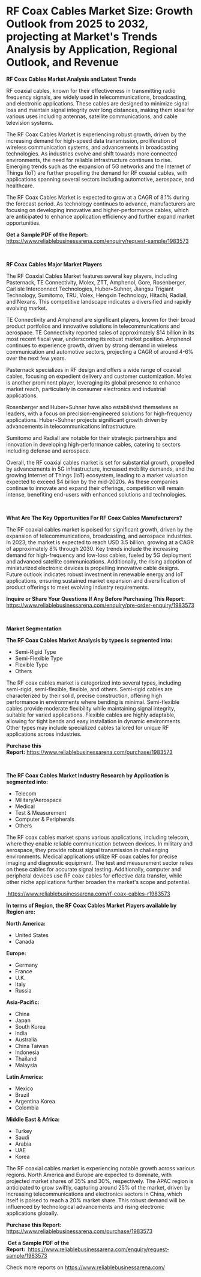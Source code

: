 <p><h1>RF Coax Cables Market Size: Growth Outlook from 2025 to 2032, projecting at Market's Trends Analysis by Application, Regional Outlook, and Revenue</h1></p><p><strong>RF Coax Cables Market Analysis and Latest Trends</strong></p>
<p><p>RF coaxial cables, known for their effectiveness in transmitting radio frequency signals, are widely used in telecommunications, broadcasting, and electronic applications. These cables are designed to minimize signal loss and maintain signal integrity over long distances, making them ideal for various uses including antennas, satellite communications, and cable television systems.</p><p>The RF Coax Cables Market is experiencing robust growth, driven by the increasing demand for high-speed data transmission, proliferation of wireless communication systems, and advancements in broadcasting technologies. As industries evolve and shift towards more connected environments, the need for reliable infrastructure continues to rise. Emerging trends such as the expansion of 5G networks and the Internet of Things (IoT) are further propelling the demand for RF coaxial cables, with applications spanning several sectors including automotive, aerospace, and healthcare.</p><p>The RF Coax Cables Market is expected to grow at a CAGR of 8.1% during the forecast period. As technology continues to advance, manufacturers are focusing on developing innovative and higher-performance cables, which are anticipated to enhance application efficiency and further expand market opportunities.</p></p>
<p><strong>Get a Sample PDF of the Report:&nbsp;</strong> <a href="https://www.reliablebusinessarena.com/enquiry/request-sample/1983573?utm_campaign=2288&utm_medium=2&utm_source=Github&utm_content=ia&utm_term=11022025&utm_id=rf-coax-cables">https://www.reliablebusinessarena.com/enquiry/request-sample/1983573</a></p>
<p>&nbsp;</p>
<p><strong>RF Coax Cables Major Market Players</strong></p>
<p><p>The RF Coaxial Cables Market features several key players, including Pasternack, TE Connectivity, Molex, ZTT, Amphenol, Gore, Rosenberger, Carlisle Interconnect Technologies, Huber+Suhner, Jiangsu Trigiant Technology, Sumitomo, TRU, Volex, Hengxin Technology, Hitachi, Radiall, and Nexans. This competitive landscape indicates a diversified and rapidly evolving market.</p><p>TE Connectivity and Amphenol are significant players, known for their broad product portfolios and innovative solutions in telecommunications and aerospace. TE Connectivity reported sales of approximately $14 billion in its most recent fiscal year, underscoring its robust market position. Amphenol continues to experience growth, driven by strong demand in wireless communication and automotive sectors, projecting a CAGR of around 4-6% over the next few years.</p><p>Pasternack specializes in RF design and offers a wide range of coaxial cables, focusing on expedient delivery and customer customization. Molex is another prominent player, leveraging its global presence to enhance market reach, particularly in consumer electronics and industrial applications.</p><p>Rosenberger and Huber+Suhner have also established themselves as leaders, with a focus on precision-engineered solutions for high-frequency applications. Huber+Suhner projects significant growth driven by advancements in telecommunications infrastructure.</p><p>Sumitomo and Radiall are notable for their strategic partnerships and innovation in developing high-performance cables, catering to sectors including defense and aerospace.</p><p>Overall, the RF coaxial cables market is set for substantial growth, propelled by advancements in 5G infrastructure, increased mobility demands, and the growing Internet of Things (IoT) ecosystem, leading to a market valuation expected to exceed $4 billion by the mid-2020s. As these companies continue to innovate and expand their offerings, competition will remain intense, benefiting end-users with enhanced solutions and technologies.</p></p>
<p>&nbsp;</p>
<p><strong>What Are The Key Opportunities For RF Coax Cables Manufacturers?</strong></p>
<p><p>The RF coaxial cables market is poised for significant growth, driven by the expansion of telecommunications, broadcasting, and aerospace industries. In 2023, the market is expected to reach USD 3.5 billion, growing at a CAGR of approximately 8% through 2030. Key trends include the increasing demand for high-frequency and low-loss cables, fueled by 5G deployment and advanced satellite communications. Additionally, the rising adoption of miniaturized electronic devices is propelling innovative cable designs. Future outlook indicates robust investment in renewable energy and IoT applications, ensuring sustained market expansion and diversification of product offerings to meet evolving industry requirements.</p></p>
<p><strong>Inquire or Share Your Questions If Any Before Purchasing This Report:</strong> <a href="https://www.reliablebusinessarena.com/enquiry/pre-order-enquiry/1983573?utm_campaign=2288&utm_medium=2&utm_source=Github&utm_content=ia&utm_term=11022025&utm_id=rf-coax-cables">https://www.reliablebusinessarena.com/enquiry/pre-order-enquiry/1983573</a></p>
<p>&nbsp;</p>
<p><strong>Market Segmentation</strong></p>
<p><strong>The RF Coax Cables Market Analysis by types is segmented into:</strong></p>
<p><ul><li>Semi-Rigid Type</li><li>Semi-Flexible Type</li><li>Flexible Type</li><li>Others</li></ul></p>
<p><p>The RF coax cables market is categorized into several types, including semi-rigid, semi-flexible, flexible, and others. Semi-rigid cables are characterized by their solid, precise construction, offering high performance in environments where bending is minimal. Semi-flexible cables provide moderate flexibility while maintaining signal integrity, suitable for varied applications. Flexible cables are highly adaptable, allowing for tight bends and easy installation in dynamic environments. Other types may include specialized cables tailored for unique RF applications across industries.</p></p>
<p><strong>Purchase this Report:&nbsp;</strong><a href="https://www.reliablebusinessarena.com/purchase/1983573?utm_campaign=2288&utm_medium=2&utm_source=Github&utm_content=ia&utm_term=11022025&utm_id=rf-coax-cables">https://www.reliablebusinessarena.com/purchase/1983573</a></p>
<p>&nbsp;</p>
<p><strong>The RF Coax Cables Market Industry Research by Application is segmented into:</strong></p>
<p><ul><li>Telecom</li><li>Military/Aerospace</li><li>Medical</li><li>Test & Measurement</li><li>Computer & Peripherals</li><li>Others</li></ul></p>
<p><p>The RF coax cables market spans various applications, including telecom, where they enable reliable communication between devices. In military and aerospace, they provide robust signal transmission in challenging environments. Medical applications utilize RF coax cables for precise imaging and diagnostic equipment. The test and measurement sector relies on these cables for accurate signal testing. Additionally, computer and peripheral devices use RF coax cables for effective data transfer, while other niche applications further broaden the market's scope and potential.</p></p>
<p><a href="https://www.reliablebusinessarena.com/rf-coax-cables-r1983573?utm_campaign=2288&utm_medium=2&utm_source=Github&utm_content=ia&utm_term=11022025&utm_id=rf-coax-cables">&nbsp;https://www.reliablebusinessarena.com/rf-coax-cables-r1983573</a></p>
<p><strong>In terms of Region, the RF Coax Cables Market Players available by Region are:</strong></p>
<p>
    <p> <strong> North America: </strong>
        <ul>
            <li>United States</li>
            <li>Canada</li>
        </ul>
        </p> 
    <p> <strong> Europe: </strong>
        <ul>
            <li>Germany</li>
            <li>France</li>
            <li>U.K.</li>
            <li>Italy</li>
            <li>Russia</li>
        </ul>
        </p> 
    <p> <strong> Asia-Pacific: </strong>
        <ul>
            <li>China</li>
            <li>Japan</li>
            <li>South Korea</li>
            <li>India</li>
            <li>Australia</li>
            <li>China Taiwan</li>
            <li>Indonesia</li>
            <li>Thailand</li>
            <li>Malaysia</li>
        </ul>
        </p> 
    <p> <strong> Latin America: </strong>
        <ul>
            <li>Mexico</li>
            <li>Brazil</li>
            <li>Argentina Korea</li>
            <li>Colombia</li>
        </ul>
        </p> 
    <p> <strong> Middle East & Africa: </strong>
        <ul>
            <li>Turkey</li>
            <li>Saudi</li>
            <li>Arabia</li>
            <li>UAE</li>
            <li>Korea</li>
        </ul>
    </p>
    </p>
<p><p>The RF coaxial cables market is experiencing notable growth across various regions. North America and Europe are expected to dominate, with projected market shares of 35% and 30%, respectively. The APAC region is anticipated to grow swiftly, capturing around 25% of the market, driven by increasing telecommunications and electronics sectors in China, which itself is poised to reach a 20% market share. This robust demand will be influenced by technological advancements and rising electronic applications globally.</p></p>
<p><strong>Purchase this Report: </strong><a href="https://www.reliablebusinessarena.com/purchase/1983573?utm_campaign=2288&utm_medium=2&utm_source=Github&utm_content=ia&utm_term=11022025&utm_id=rf-coax-cables">https://www.reliablebusinessarena.com/purchase/1983573</a></p>
<p>&nbsp;<strong>Get a Sample PDF of the Report:&nbsp;&nbsp;</strong><a href="https://www.reliablebusinessarena.com/enquiry/request-sample/1983573?utm_campaign=2288&utm_medium=2&utm_source=Github&utm_content=ia&utm_term=11022025&utm_id=rf-coax-cables">https://www.reliablebusinessarena.com/enquiry/request-sample/1983573</a></p>
<p><strong></strong></p>
<p>Check more reports on <a href="https://www.reliablebusinessarena.com/?utm_campaign=2288&utm_medium=2&utm_source=Github&utm_content=ia&utm_term=11022025&utm_id=rf-coax-cables">https://www.reliablebusinessarena.com/</a></p>